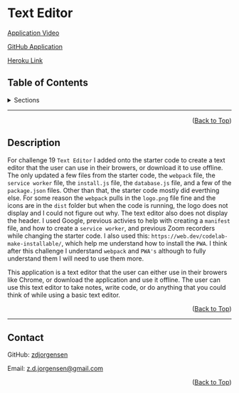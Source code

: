 <div id="top"></div>

# Text Editor

  [Application Video](https://drive.google.com/file/d/1xR3XYR9Qn5FyWS02N9IV6Sf20aScBotN/view)

  [GitHub Application](https://github.com/zdjorgensen/Text-Editor)

  [Heroku Link](https://text-editor-challenge.herokuapp.com/)

  ## Table of Contents

<details>
    <summary> Sections </summary>
    <ul>
        <li> <a href="#description"> Description </a> </li>
        <li> <a href="#contact"> Contact </a> </li>
    </ul>    
</details>


  <hr>

  <p align="right">(<a href="#top">Back to Top</a>)</p>

<div id="description"></div>

  ## Description

  For challenge 19 `Text Editor` I added onto the starter code to create a text editor that the user can use in their browers, or download it to use offline. The only updated a few files from the starter code, the `webpack` file, the `service worker` file, the `install.js` file, the `database.js` file, and a few of the `package.json` files. Other than that, the starter code mostly did everthing else. For some reason the `webpack` pulls in the `logo.png` file fine and the icons are in the `dist` folder but when the code is running, the logo does not display and I could not figure out why. The text editor also does not display the header. I used Google, previous activies to help with creating a `manifest` file, and how to create a `service worker`, and previous Zoom recorders while changing the starter code. I also used this: `https://web.dev/codelab-make-installable/`, which help me understand how to install the `PWA`. I think after this challenge I understand `webpack` and `PWA's` although to fully understand them I will need to use them more. 

  This application is a text editor that the user can either use in their browers like Chrome, or download the application and use it offline. The user can use this text editor to take notes, write code, or do anything that you could think of while using a basic text editor.   

  <p align="right">(<a href="#top">Back to Top</a>)</p>

  <hr>

  <div id="contact"></div>

  ## Contact
  GitHub: [zdjorgensen](https://github.com/zdjorgensen)
  
  Email: z.d.jorgensen@gmail.com

  <p align="right">(<a href="#top">Back to Top</a>)</p>


 
  